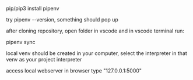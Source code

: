 pip/pip3 install pipenv

try pipenv --version, something should pop up

after cloning repository, open folder in vscode and in vscode terminal run:

pipenv sync

local venv should be created in your computer, select the interpreter in that venv as your project interpreter

access local webserver in browser type "127.0.0.1:5000"
